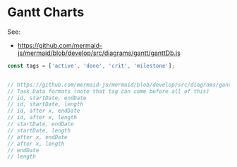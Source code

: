 # Gantt Charts

See:
  - <https://github.com/mermaid-js/mermaid/blob/develop/src/diagrams/gantt/ganttDb.js>


```javascript
const tags = ['active', 'done', 'crit', 'milestone'];


// https://github.com/mermaid-js/mermaid/blob/develop/src/diagrams/gantt/ganttDb.js#L281
// Task Data formats (note that tag can come before all of this)
// id, startDate, endDate
// id, startDate, length
// id, after x, endDate
// id, after x, length
// startDate, endDate
// startDate, length
// after x, endDate
// after x, length
// endDate
// length
```
